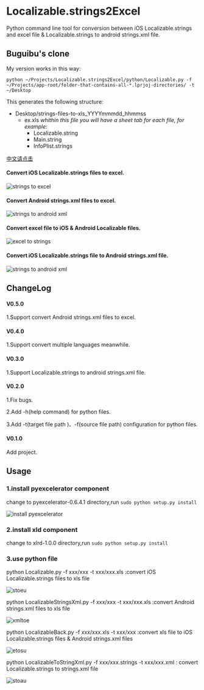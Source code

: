 # Localizable.strings2Excel
Python command line tool for conversion between iOS Localizable.strings and excel file & Localizable.strings to android strings.xml file.

## Buguibu's clone
My version works in this way:
```
python ~/Projects/Localizable.strings2Excel/python/Localizable.py -f ~/Projects/app-root/folder-that-contains-all-*.lprjoj-directories/ -t ~/Desktop
```
This generates the following structure:

* Desktop/strings-files-to-xls_YYYYmmmdd_hhmmss
    * ex.xls _whithin this file you will have a sheet tab for each file, for example:_
        * Localizable.string
        * Main.string
        * InfoPlist.strings

[中文请点击](https://github.com/CatchZeng/Localizable.strings2Excel/blob/master/README-CN.md)

#### Convert iOS Localizable.strings files to excel.
![strings to excel](https://github.com/CatchZeng/Localizable.strings2Excel/blob/master/imgs/stoe.jpg)  

#### Convert Android strings.xml files to excel.
![strings to android xml](https://github.com/CatchZeng/Localizable.strings2Excel/blob/master/imgs/atox.jpg)

#### Convert excel file to iOS & Android Localizable files.
![excel to strings](https://github.com/CatchZeng/Localizable.strings2Excel/blob/master/imgs/etos.jpg)

#### Convert iOS Localizable.strings file to Android strings.xml file.
![strings to android xml](https://github.com/CatchZeng/Localizable.strings2Excel/blob/master/imgs/stox.jpg)


## ChangeLog

#### V0.5.0

1.Support convert Android strings.xml files to excel.

#### V0.4.0

1.Support convert multiple languages meanwhile.

#### V0.3.0

1.Support Localizable.strings to android strings.xml file.

#### V0.2.0 

1.Fix bugs.

2.Add -h(help command) for python files.

3.Add -t(target file path )、-f(source file path) configuration for python files.

#### V0.1.0 

Add project.


## Usage

### 1.install pyexcelerator component

change to pyexcelerator-0.6.4.1 directory,run ``` sudo python setup.py install ```

![install pyexcelerator](https://github.com/CatchZeng/Localizable.strings2Excel/blob/master/imgs/installpy.jpg)

### 2.install xld component

change to xlrd-1.0.0 directory,run ``` sudo python setup.py install ```


### 3.use python file
python Localizable.py -f xxx/xxx -t xxx/xxx.xls :convert iOS Localizable.strings files to xls file

![stoeu](https://github.com/CatchZeng/Localizable.strings2Excel/blob/master/imgs/stoeu.jpg)


python LocalizableStringsXml.py -f xxx/xxx -t xxx/xxx.xls :convert Android strings.xml files to xls file

![xmltoe](https://github.com/CatchZeng/Localizable.strings2Excel/blob/master/imgs/xmltoe.jpg)


python LocalizableBack.py -f xxx/xxx.xls -t xxx/xxx  :convert xls file to iOS Localizable.strings files & Android strings.xml files

![etosu](https://github.com/CatchZeng/Localizable.strings2Excel/blob/master/imgs/etosu.jpg)


python LocalizableToStringXml.py -f xxx/xxx.strings -t xxx/xxx.xml : convert Localizable.strings to strings.xml file

![stoau](https://github.com/CatchZeng/Localizable.strings2Excel/blob/master/imgs/stoau.jpg)